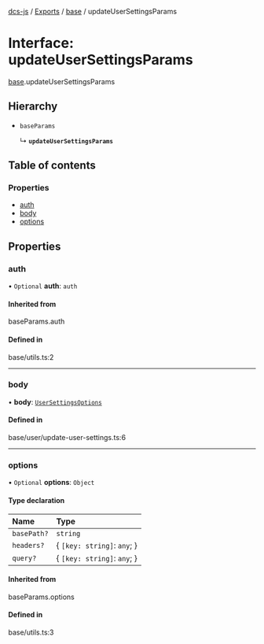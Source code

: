 [dcs-js](../README.md) / [Exports](../modules.md) / [base](../modules/base.md) / updateUserSettingsParams

# Interface: updateUserSettingsParams

[base](../modules/base.md).updateUserSettingsParams

## Hierarchy

- `baseParams`

  ↳ **`updateUserSettingsParams`**

## Table of contents

### Properties

- [auth](base.updateUserSettingsParams.md#auth)
- [body](base.updateUserSettingsParams.md#body)
- [options](base.updateUserSettingsParams.md#options)

## Properties

### <a id="auth" name="auth"></a> auth

• `Optional` **auth**: `auth`

#### Inherited from

baseParams.auth

#### Defined in

base/utils.ts:2

___

### <a id="body" name="body"></a> body

• **body**: [`UserSettingsOptions`](base.UserSettingsOptions.md)

#### Defined in

base/user/update-user-settings.ts:6

___

### <a id="options" name="options"></a> options

• `Optional` **options**: `Object`

#### Type declaration

| Name | Type |
| :------ | :------ |
| `basePath?` | `string` |
| `headers?` | { `[key: string]`: `any`;  } |
| `query?` | { `[key: string]`: `any`;  } |

#### Inherited from

baseParams.options

#### Defined in

base/utils.ts:3
